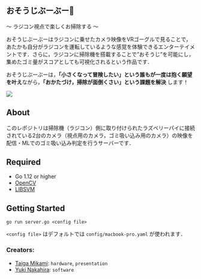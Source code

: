 おそうじぶーぶー💨
--

〜 ラジコン視点で楽しくお掃除する 〜



おそうじぶーぶーはラジコンに乗せたカメラ映像をVRゴーグルで見ることで，あたかも自分がラジコンを運転しているような感覚を体験できるエンターテイメントです．さらに，ラジコンに掃除機を搭載することで”おそうじ”を可能にし，集めたゴミ量がスコアとしても可視化されるという作品です．



おそうじぶーぶーは，**「小さくなって冒険したい」という誰もが一度は抱く願望を叶え**ながら，**「おかたづけ，掃除が面倒くさい」という課題を解決** します！



<a href="https://youtu.be/HNjXZwRTybU?t=7517" target="_blank"><img src="https://user-images.githubusercontent.com/13511520/71416628-98e72a80-26a4-11ea-96a7-cf4255e14be1.png"></a>



## About

このレポジトリは掃除機（ラジコン）側に取り付けられたラズベリーパイに接続されている2台のカメラ（視点用のカメラ，ゴミ吸い込み用のカメラ）の映像を配信・MLでのゴミ吸い込み判定を行うサーバーです．


## Required

- Go 1.12 or higher
- [OpenCV](https://opencv.org/)
- [LIBSVM](https://www.csie.ntu.edu.tw/~cjlin/libsvm/)



## Getting Started

```shell
go run server.go <config file>
```

 `<config file>` はデフォルトでは `config/macbook-pro.yaml` が使われます．



###  Creators:

- [Taiga Mikami](https://taigamikami.netlify.com/): `hardware`, `presentation`
- [Yuki Nakahira](https://raahii.github.io/about/): `software`